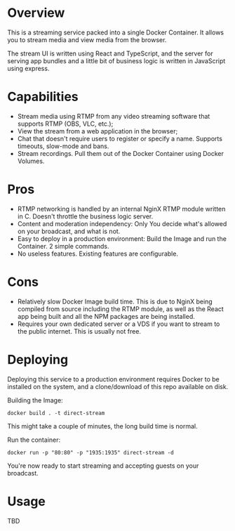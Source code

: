 # Overview
This is a streaming service packed into a single Docker Container. It allows you to stream media and view media from the browser.

The stream UI is written using React and TypeScript, and the server for serving app bundles and a little bit of business logic is written in JavaScript using express.

# Capabilities
- Stream media using RTMP from any video streaming software that supports RTMP (OBS, VLC, etc.);
- View the stream from a web application in the browser;
- Chat that doesn't require users to register or specify a name. Supports timeouts, slow-mode and bans.
- Stream recordings. Pull them out of the Docker Container using Docker Volumes.

# Pros
- RTMP networking is handled by an internal NginX RTMP module written in C. Doesn't throttle the business logic server.
- Content and moderation independency: Only You decide what's allowed on your broadcast, and what is not.
- Easy to deploy in a production environment: Build the Image and run the Container. 2 simple commands.
- No useless features. Existing features are configurable.

# Cons
- Relatively slow Docker Image build time. This is due to NginX being compiled from source including the RTMP module, as well as the React app being built and all the NPM packages are being installed.
- Requires your own dedicated server or a VDS if you want to stream to the public internet. This is usually not free.

# Deploying
Deploying this service to a production environment requires Docker to be installed on the system, and a clone/download of this repo available on disk.

Building the Image:
```
docker build . -t direct-stream
```

This might take a couple of minutes, the long build time is normal.

Run the container:
```
docker run -p "80:80" -p "1935:1935" direct-stream -d
```

You're now ready to start streaming and accepting guests on your broadcast.

# Usage

TBD